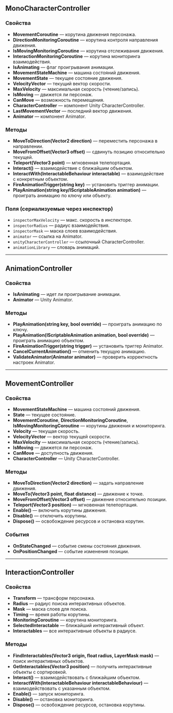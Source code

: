 ## MonoCharacterController

### Свойства

- **MovementCoroutine** — корутина движения персонажа.
- **DirectionMonitoringCoroutine** — корутина контроля направления движения.
- **IsMovingMonitoringCoroutine** — корутина отслеживания движения.
- **InteractionMonitoringCoroutine** — корутина мониторинга взаимодействия.
- **IsAnimating** — флаг проигрывания анимации.
- **MovementStateMachine** — машина состояний движения.
- **MovementState** — текущее состояние движения.
- **VelocityVector** — текущий вектор скорости.
- **MaxVelocity** — максимальная скорость (чтение/запись).
- **IsMoving** — движется ли персонаж.
- **CanMove** — возможность перемещения.
- **CharacterController** — компонент Unity CharacterController.
- **LastMovementVector** — последний вектор движения.
- **Animator** — компонент Animator.


### Методы

- **MoveToDirection(Vector2 direction)** — переместить персонажа в направлении.
- **MoveFromOffset(Vector3 offset)** — сдвинуть позицию относительно текущей.
- **Teleport(Vector3 point)** — мгновенная телепортация.
- **Interact()** — взаимодействие с ближайшим объектом.
- **InteractWith(InteractableBehaviour interactable)** — взаимодействие с конкретным объектом.
- **FireAnimationTrigger(string key)** — установить триггер анимации.
- **PlayAnimation(string key/IScriptableAnimation animation)** — проиграть анимацию по ключу или объекту.


### Поля (сериализуемые через инспектор)

- `inspectorMaxVelocity` — макс. скорость в инспекторе.
- `inspectorRadius` — радиус взаимодействия.
- `inspectorMask` — маска слоев взаимодействия.
- `animator` — ссылка на Animator.
- `unityCharacterController` — ссылочный CharacterController.
- `animationLibrary` — словарь анимаций.

***

## AnimationController

### Свойства

- **IsAnimating** — идет ли проигрывание анимации.
- **Animator** — Unity Animator.


### Методы

- **PlayAnimation(string key, bool override)** — проиграть анимацию по ключу.
- **PlayAnimation(IScriptableAnimation animation, bool override)** — проиграть анимацию объектом.
- **FireAnimationTrigger(string trigger)** — установить триггер Animator.
- **CancelCurrentAnimation()** — отменить текущую анимацию.
- **ValidateAnimator(Animator animator)** — проверить корректность настроек Animator.

***

## MovementController

### Свойства

- **MovementStateMachine** — машина состояний движения.
- **State** — текущее состояние.
- **MovementCoroutine**, **DirectionMonitoringCoroutine**, **IsMovingMonitoringCoroutine** — корутины движения и мониторинга.
- **Velocity** — текущая скорость.
- **VelocityVector** — вектор текущей скорости.
- **MaxVelocity** — максимальная скорость (чтение/запись).
- **IsMoving** — движется ли персонаж.
- **CanMove** — доступность движения.
- **CharacterController** — Unity CharacterController.


### Методы

- **MoveToDirection(Vector2 direction)** — задать направление движения.
- **MoveTo(Vector3 point, float distance)** — движение к точке.
- **MoveFromOffset(Vector3 offset)** — движение относительно позиции.
- **Teleport(Vector3 position)** — мгновенная телепортация.
- **Enable()** — включить корутины движения.
- **Disable()** — отключить корутины.
- **Dispose()** — освобождение ресурсов и остановка корутин.


### События

- **OnStateChanged** — событие смены состояния движения.
- **OnPositionChanged** — событие изменения позиции.

***

## InteractionController

### Свойства

- **Transform** — трансформ персонажа.
- **Radius** — радиус поиска интерактивных объектов.
- **Mask** — маска слоев для поиска.
- **Timing** — время работы корутины.
- **MonitoringCoroutine** — корутина мониторинга.
- **SelectedInteractable** — ближайший интерактивный объект.
- **Interactables** — все интерактивные объекты в радиусе.


### Методы

- **FindInteractables(Vector3 origin, float radius, LayerMask mask)** — поиск интерактивных объектов.
- **GetInteractables(Vector3 position)** — получить интерактивные объекты с сортировкой.
- **Interact()** — взаимодействовать с ближайшим объектом.
- **InteractWith(InteractableBehaviour interactableBehaviour)** — взаимодействовать с указанным объектом.
- **Enable()** — запуск мониторинга.
- **Disable()** — остановка мониторинга.
- **Dispose()** — освобождение ресурсов, остановка корутины.